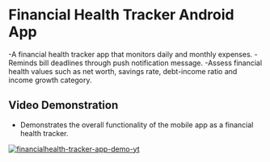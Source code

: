 # Financial Health Tracker Android App
-A financial health tracker app that monitors daily and monthly expenses. 
-Reminds bill deadlines through push notification message. 
-Assess financial health values such as net worth, savings rate, debt-income ratio and income growth category.

## Video Demonstration
- Demonstrates the overall functionality of the mobile app as a financial health tracker.

[![financialhealth-tracker-app-demo-yt](https://img.youtube.com/vi/vbck9-WXiWU/0.jpg)](https://www.youtube.com/watch?v=vbck9-WXiWU) 

